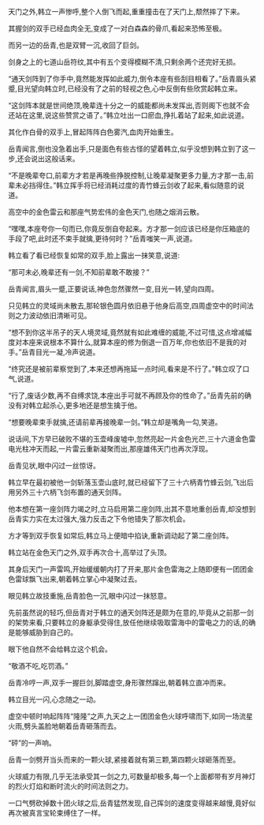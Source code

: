 
天门之外,韩立一声惨呼,整个人倒飞而起,重重撞击在了天门上,颓然摔了下来。

其握剑的双手已经血肉全无,变成了一对白森森的骨爪,看起来恐怖至极。

而另一边的岳青,也是双臂一沉,收回了巨剑。

剑身之上的七道山岳符纹,其中有五个变得模糊不清,只剩余两个还完好无损。

“通天剑阵到了你手中,竟然能发挥如此威力,倒令本座有些刮目相看了。”岳青眉头紧蹙,目光望向韩立时,已经没有了之前的轻视之色,心中反倒有些欣赏起韩立来。

“这剑阵本就是世间绝顶,晚辈连十分之一的威能都尚未发挥出,否则阁下也就不会还站在这里,说这些赞赏之语了。”韩立吐出一口瘀血,挣扎着站了起来,如此说道。

其化作白骨的双手上,冒起阵阵白色雾汽,血肉开始重生。

岳青闻言,倒也没急着出手,只是面色有些古怪的望着韩立,似乎没想到韩立到了这一步,还会说出这般话来。

“不是晚辈夸口,前辈方才若是再晚些挣脱控制,让晚辈凝聚更多力量,方才那一击,前辈未必挡得住。”韩立挥手将已经消耗过度的青竹蜂云剑收了起来,看似随意的说道。

高空中的金色雷云和那座气势宏伟的金色天门,也随之烟消云散。

“嘿嘿,本座夸你一句而已,你竟反倒自夸起来。方才那一剑应该已经是你压箱底的手段了吧,此时还不束手就擒,更待何时？”岳青嗤笑一声,说道。

韩立看了看已经恢复如常的双手,脸上露出一抹笑意,说道:

“那可未必,晚辈还有一剑,不知前辈敢不敢接？”

岳青闻言,眉头一蹙,正要说话,神色忽然骤然一变,目光一转,望向四周。

只见韩立的灵域尚未散去,那轮银色圆月依旧悬于他身后高空,四周虚空中的时间法则之力波动依旧清晰可见。

“想不到你这半吊子的天人境灵域,竟然就有如此难缠的威能,不过可惜,这点增减幅度对本座来说根本不算什么,就算本座的修为倒退一百万年,你也依旧不是我的对手。”岳青目光一凝,冷声说道。

“终究还是被前辈察觉到了,本来还想再拖延一点时间,看来是不行了。”韩立叹了口气,说道。

“行了,废话少数,再不自缚求饶,本座出手可就不再顾及你的性命了。”岳青先前的确没有对韩立起杀心,更多地还是想生擒于他。

“想要晚辈束手就擒,还请前辈再接晚辈一剑。”韩立却是嘴角一勾,笑道。

说话间,下方早已破败不堪的玉壶峰废墟中,忽然亮起一片金色光芒,三十六道金色雷电光柱冲天而起,一片雷云重新凝聚而出,那座雄伟天门也再次浮现。

岳青见状,眼中闪过一丝惊讶。

韩立早在最初被他一剑斩落玉壶山底时,就已经留下了三十六柄青竹蜂云剑,飞出后用另外三十六柄飞剑布置的通天剑阵。

他本想在第一座剑阵力竭之时,立马启用第二座剑阵,出其不意地重创岳青,却没想到岳青实力实在太过强大,强力反击之下令他错失了那次机会。

方才等到双手恢复如常后,韩立马上便暗中掐诀,重新调动起了第二座剑阵。

韩立站在金色天门之外,双手再次合十,高举过了头顶。

其身后天门一声雷鸣,开始缓缓朝内打了开来,那片金色雷海之上随即便有一团团金色雷球飘飞出来,朝着韩立掌心中凝聚过去。

眼见韩立故技重施,岳青脸色一沉,眼中闪过一抹怒意。

先前虽然说的轻巧,但岳青对于韩立的通天剑阵还是颇为在意的,毕竟从之前那一剑的架势来看,只要韩立的身躯承受得住,放任他继续吸取雷海中的雷电之力的话,的确是能够威胁到自己的。

眼下他自然不会给韩立这个机会。

“敬酒不吃,吃罚酒。”

岳青冷哼一声,双手一握巨剑,脚踏虚空,身形骤然蹿出,朝着韩立直冲而来。

韩立目光一闪,心念随之一动。

虚空中顿时响起阵阵“隆隆”之声,九天之上一团团金色火球呼啸而下,如同一场流星火雨,劈头盖脸地朝着岳青砸落而去。

“砰”的一声响。

岳青一剑劈开当头而来的一颗火球,紧接着就有第三颗,第四颗火球砸落而至。

火球威力有限,几乎无法承受其一剑之力,可数量却极多,每一个上面都带有岁月神灯的烈火灯焰和断时流火的时间法则之力。

一口气劈砍掉数十团火球之后,岳青猛然发现,自己挥剑的速度变得越来越慢,竟好似再次被真言宝轮束缚住了一样。